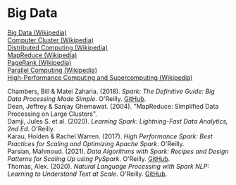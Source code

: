 # Big Data

[Big Data (Wikipedia)](https://en.wikipedia.org/wiki/Big_data)<br>
[Computer Cluster (Wikipedia)](https://en.wikipedia.org/wiki/Computer_cluster)<br>
[Distributed Computing (Wikipedia)](https://en.wikipedia.org/wiki/Distributed_computing)<br>
[MapReduce (Wikipedia)](https://en.wikipedia.org/wiki/MapReduce)<br>
[PageRank (Wikipedia)](https://en.wikipedia.org/wiki/PageRank)<br>
[Parallel Computing (Wikipedia)](https://en.wikipedia.org/wiki/Parallel_computing)<br>
[High-Performance Computing and Supercomputing (Wikipedia)](https://en.wikipedia.org/wiki/Supercomputer)<br>

Chambers, Bill & Matei Zaharia. (2018). _Spark: The Definitive Guide: Big Data Processing Made Simple_. O'Reilly. [GitHub](https://github.com/databricks/Spark-The-Definitive-Guide).<br>
Dean, Jeffrey & Sanjay Ghemawat. (2004). "MapReduce: Simplified Data Processing on Large Clusters".<br>
Damji, Jules S. et al. (2020). _Learning Spark: Lightning-Fast Data Analytics, 2nd Ed_. O'Reilly.<br>
Karau, Holden & Rachel Warren. (2017). _High Performance Spark: Best Practices for Scaling and Optimizing Apache Spark_. O'Reilly.<br>
Parsian, Mahmoud. (2021). _Data Algorithms with Spark: Recipes and Design Patterns for Scaling Up using PySpark_. O'Reilly. [GitHub](https://github.com/mahmoudparsian/data-algorithms-with-spark).<br>
Thomas, Alex. (2020). _Natural Language Processing with Spark NLP: Learning to Understand Text at Scale_. O'Reilly. [GitHub](https://github.com/alexander-n-thomas/spark-nlp-book).<br>
